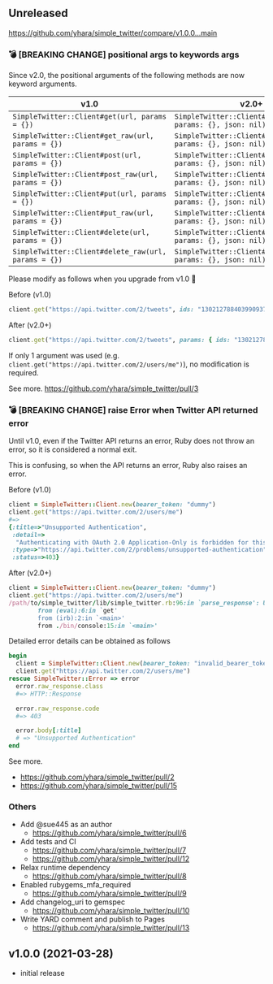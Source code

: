 ## Unreleased
https://github.com/yhara/simple_twitter/compare/v1.0.0...main

### :bomb: [BREAKING CHANGE] positional args to keywords args
Since v2.0, the positional arguments of the following methods are now keyword arguments.

| v1.0                                                 | v2.0+                                                          |
| ---------------------------------------------------- | -------------------------------------------------------------- |
| `SimpleTwitter::Client#get(url, params = {})`        | `SimpleTwitter::Client#get(url, params: {}, json: nil)`        |
| `SimpleTwitter::Client#get_raw(url, params = {})`    | `SimpleTwitter::Client#get_raw(url, params: {}, json: nil)`    |
| `SimpleTwitter::Client#post(url, params = {})`       | `SimpleTwitter::Client#post(url, params: {}, json: nil)`       |
| `SimpleTwitter::Client#post_raw(url, params = {})`   | `SimpleTwitter::Client#post_raw(url, params: {}, json: nil)`   |
| `SimpleTwitter::Client#put(url, params = {})`        | `SimpleTwitter::Client#put(url, params: {}, json: nil)`        |
| `SimpleTwitter::Client#put_raw(url, params = {})`    | `SimpleTwitter::Client#put_raw(url, params: {}, json: nil)`    |
| `SimpleTwitter::Client#delete(url, params = {})`     | `SimpleTwitter::Client#delete(url, params: {}, json: nil)`     |
| `SimpleTwitter::Client#delete_raw(url, params = {})` | `SimpleTwitter::Client#delete_raw(url, params: {}, json: nil)` |

Please modify as follows when you upgrade from v1.0 :pray:

Before (v1.0)

```ruby
client.get("https://api.twitter.com/2/tweets", ids: "1302127884039909376,1369885448319889409")
```

After (v2.0+)

```ruby
client.get("https://api.twitter.com/2/tweets", params: { ids: "1302127884039909376,1369885448319889409" })
```

If only 1 argument was used (e.g. `client.get("https://api.twitter.com/2/users/me")`), no modification is required.

See more. https://github.com/yhara/simple_twitter/pull/3

### :bomb: [BREAKING CHANGE] raise Error when Twitter API returned error
Until v1.0, even if the Twitter API returns an error, Ruby does not throw an error, so it is considered a normal exit.

This is confusing, so when the API returns an error, Ruby also raises an error.

Before (v1.0)

```ruby
client = SimpleTwitter::Client.new(bearer_token: "dummy")
client.get("https://api.twitter.com/2/users/me")
#=> 
{:title=>"Unsupported Authentication",
 :detail=>
  "Authenticating with OAuth 2.0 Application-Only is forbidden for this endpoint.  Supported authentication types are [OAuth 1.0a User Context, OAuth 2.0 User Context].",
 :type=>"https://api.twitter.com/2/problems/unsupported-authentication",
 :status=>403}
```

After (v2.0+)

```ruby
client = SimpleTwitter::Client.new(bearer_token: "dummy")
client.get("https://api.twitter.com/2/users/me")
/path/to/simple_twitter/lib/simple_twitter.rb:96:in `parse_response': Unsupported Authentication (status 403) (SimpleTwitter::ClientError)
        from (eval):6:in `get'
        from (irb):2:in `<main>'
        from ./bin/console:15:in `<main>'
```

Detailed error details can be obtained as follows

```ruby
begin
  client = SimpleTwitter::Client.new(bearer_token: "invalid_bearer_token")
  client.get("https://api.twitter.com/2/users/me")
rescue SimpleTwitter::Error => error
  error.raw_response.class
  #=> HTTP::Response

  error.raw_response.code
  #=> 403

  error.body[:title]
  # => "Unsupported Authentication"
end
```

See more. 

* https://github.com/yhara/simple_twitter/pull/2
* https://github.com/yhara/simple_twitter/pull/15

### Others
- Add @sue445 as an author
  - https://github.com/yhara/simple_twitter/pull/6
- Add tests and CI
  - https://github.com/yhara/simple_twitter/pull/7
  - https://github.com/yhara/simple_twitter/pull/12
- Relax runtime dependency
  - https://github.com/yhara/simple_twitter/pull/8
- Enabled rubygems_mfa_required
  - https://github.com/yhara/simple_twitter/pull/9
- Add changelog_uri to gemspec
  - https://github.com/yhara/simple_twitter/pull/10
- Write YARD comment and publish to Pages
  - https://github.com/yhara/simple_twitter/pull/13

## v1.0.0 (2021-03-28)

- initial release
